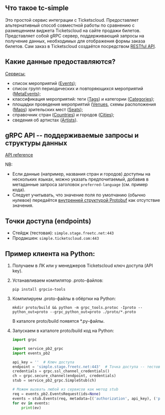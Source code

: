 ## Что такое tc-simple
Это простой сервис интеграции с Ticketscloud. Предоставляет альтернативный способ совместной работы по сравнению с размещением виджета Ticketscloud на сайте продажи билетов. Представляет собой gRPC сервер, поддерживающий запросы на получение данных, необходимых для отображения формы заказа билетов. Сам заказ в Ticketscloud создаётся посредством [RESTful API](https://ticketscloud.readthedocs.io).

## Какие данные предоставляются?

[Сервисы:](doc/docs.md#simple)
- список мероприятий ([Events](doc/docs.md#Event));
- список групп периодических и повторяющихся мероприятий ([MetaEvents](doc/docs.md#MetaEvent));
- классификация мероприятий: теги ([Tags](doc/docs.md#Tag)) и категории ([Categories](doc/docs.md#CategoriesRequest));
- площадки проведения мероприятий ([Venues](doc/docs.md#Venue), схемы расположения ([Maps](doc/docs.md#Map)) зрительских мест ([Seats](doc/docs.md#Seat));
- справочник стран ([Countries](doc/docs.md#CountriesRequest)) и городов ([Cities](doc/docs.md#CitiesRequest));
- сведения об артистах ([Artists](doc/docs.md#Artist)).

## gRPC API -- поддерживаемые запросы и структуры данных

[API reference](doc/docs.md)

NB:
- Если данные (например, названия стран и городов) доступны на нескольких языках, можно указать предпочитаемый, добавив в метаданные запроса заголовок `preferred-language` (см. пример кода).
- Следует учитывать, что значение поля по умолчанию (обычно нулевое) передаётся [внутренней структурой Protobuf](https://developers.google.com/protocol-buffers/docs/proto3#default) как отсутствие значения.

## Точки доступа (endpoints)

- Стейдж (тестовая): `simple.stage.freetc.net:443`
- Продакшен: `simple.ticketscloud.com:443`

## Пример клиента на Python:

1. Получаем в ЛК или у менеджеров Ticketscloud ключ доступа (API key).

2. Устанавливаем компилятор .proto-файлов:

    ```pip install grpcio-tools```

3. Компилируем .proto-файлы в обёртки на Python:
    
    ```mkdir proto/build && python -m grpc_tools.protoc -Iproto --python_out=proto --grpc_python_out=proto ./proto/*.proto```

    В каталоге proto/build появятся *.py-файлы.

4. Запускаем в каталоге proto/build код на Python:

    ```python
    import grpc
    
    import service_pb2_grpc
    import events_pb2

    api_key = ''  # Ключ доступа
    endpoint = 'simple.stage.freetc.net:443'  # Точка доступа -- тестовая
    credentials = grpc.ssl_channel_credentials()
    ch = grpc.secure_channel(endpoint, credentials)
    stub = service_pb2_grpc.SimpleStub(ch)

    # Можем вызвать любой из сервисов как метод stub
    req = events_pb2.EventsRequest(ids=None)
    events = stub.Events(req, metadata=[('authorization', api_key), ('preferred-language', 'ru')])
    for ev in events:
        print(ev)
    ```
